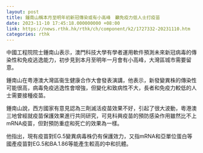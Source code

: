 ```yaml
---
layout: post
title: 鍾南山稱本月至明年初新冠傳染或有小高峰　籲免疫力低人士打疫苗
date: 2023-11-10 17:45:18.000000000 +08:00
link: https://news.rthk.hk/rthk/ch/component/k2/1727332-20231110.htm
categories: rthk
---
```


中國工程院院士鍾南山表示，澳門科技大學有學者運用軟件預測未來新冠病毒的傳染性和免疫逃逸能力，初步見到本月至明年一月會有小高峰，大灣區城市需要留意。

鍾南山在粤港澳大灣區衞生健康合作大會發表演講，他表示，新發變異株的傳染性可能很高，病毒免疫逃逸性會增強，但變化和致病性不大，長者和免疫力較低的人士需要接種疫苗。

鍾南山說，西方國家有意見認為三劑滅活疫苗效果不好，引起了很大波動，粵港澳三地曾經就疫苗保護效果進行共同研究，可見科興疫苗的預防感染作用雖然比不上mRNA疫苗，但對預防重症和死亡的效果為一樣。

他指出，現有疫苗對EG.5變異病毒株仍有保護效力，又指mRNA和亞單位蛋白等國產疫苗對EG.5和BA.1.86等能產生較高的中和抗體。
